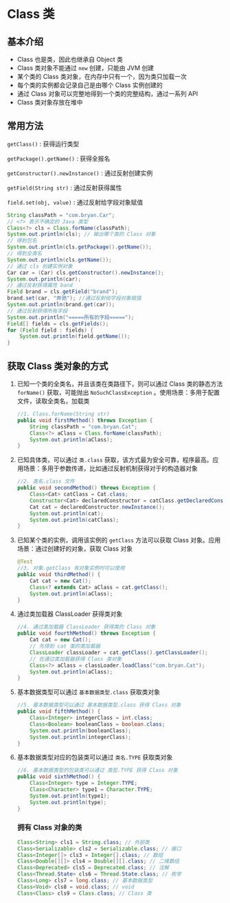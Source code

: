 # Class 类

## 基本介绍

-   Class 也是类，因此也继承自 Object 类
-   Class 类对象不能通过 `new` 创建，只能由 JVM 创建
-   某个类的 Class 类对象，在内存中只有一个，因为类只加载一次
-   每个类的实例都会记录自己是由哪个 Class 实例创建的
-   通过 Class 对象可以完整地得到一个类的完整结构，通过一系列 API
-   Class 类对象存放在堆中

## 常用方法

`getClass()` : 获得运行类型

`getPackage().getName()` : 获得全报名

`getConstructor().newInstance()` : 通过反射创建实例

`getField(String str)` : 通过反射获得属性

`field.set(obj, value)` : 通过反射给字段对象赋值

```java
String classPath = "com.bryan.Car";
// <?> 表示不确定的 Java 类型
Class<?> cls = Class.forName(classPath);
System.out.println(cls); // 输出哪个类的 Class 对象
// 得到包名
System.out.println(cls.getPackage().getName());
// 得到全类名
System.out.println(cls.getName());
// 通过 cls 创建实例对象
Car car = (Car) cls.getConstructor().newInstance();
System.out.println(car);
// 通过反射获得属性 band
Field brand = cls.getField("brand");
brand.set(car, "奔驰"); //通过反射给字段对象赋值
System.out.println(brand.get(car));
// 通过反射获得所有字段
System.out.println("=====所有的字段=====");
Field[] fields = cls.getFields();
for (Field field : fields) {
    System.out.println(field.getName());
}
```

## 获取 Class 类对象的方式

1.   已知一个类的全类名，并且该类在类路径下，则可以通过 Class 类的静态方法 `forName()` 获取，可能抛出 `NoSuchClassException` 。使用场景：多用于配置文件，读取全类名，加载类

     ```java
     //1. Class.forName(String str)
     public void firstMethod() throws Exception {
         String classPath = "com.bryan.Cat";
         Class<?> aClass = Class.forName(classPath);
         System.out.println(aClass);
     }
     ```

2.   已知具体类，可以通过 `类.class` 获取，该方式最为安全可靠，程序最高。应用场景：多用于参数传递，比如通过反射机制获得对于的构造器对象

     ```java
     //2. 类名.class 文件
     public void secondMethod() throws Exception {
         Class<Cat> catClass = Cat.class;
         Constructor<Cat> declaredConstructor = catClass.getDeclaredConstructor();
         Cat cat = declaredConstructor.newInstance();
         System.out.println(cat);
         System.out.println(catClass);
     }
     ```

3.   已知某个类的实例，调用该实例的 `getClass` 方法可以获取 Class 对象。应用场景：通过创建好的对象，获取 Class 对象

     ```java
     @Test
     //3. 对象.getClass 有对象实例时可以使用
     public void thirdMethod() {
         Cat cat = new Cat();
         Class<? extends Cat> aClass = cat.getClass();
         System.out.println(aClass);
     }
     ```

4.   通过类加载器 ClassLoader 获得类对象

     ```java
     //4. 通过类加载器 ClassLoader 获得类的 Class 对象
     public void fourthMethod() throws Exception {
         Cat cat = new Cat();
         // 先得到 cat 类的类加载器
         ClassLoader classLoader = cat.getClass().getClassLoader();
         // 在通过类加载器获得 Class 类对象
         Class<?> aClass = classLoader.loadClass("com.bryan.Cat");
         System.out.println(aClass);
     }
     ```

5.   基本数据类型可以通过 `基本数据类型.class` 获取类对象

     ```java
     //5. 基本数据类型可以通过 基本数据类型.class 获得 Class 对象
     public void fifthMethod() {
         Class<Integer> integerClass = int.class;
         Class<Boolean> booleanClass = boolean.class;
         System.out.println(booleanClass);
         System.out.println(integerClass);
     }
     ```

6.   基本数据类型对应的包装类可以通过 `类名.TYPE` 获取类对象

     ```java
     //6. 基本数据类型的包装类可以通过 类型.TYPE 获得 Class 对象
     public void sixthMethod() {
         Class<Integer> type = Integer.TYPE;
         Class<Character> type1 = Character.TYPE;
         System.out.println(type1);
         System.out.println(type);
     }
     ```

     ### 拥有 Class 对象的类
     
     ```Java
     Class<String> cls1 = String.class; // 外部类
     Class<Serializable> cls2 = Serializable.class; // 接口
     Class<Integer[]> cls3 = Integer[].class; // 数组
     Class<Double[][]> cls4 = Double[][].class; // 二维数组
     Class<Deprecated> cls5 = Deprecated.class; // 注解
     Class<Thread.State> cls6 = Thread.State.class; // 枚举
     Class<Long> cls7 = long.class; // 基本数据类型
     Class<Void> cls8 = void.class; // void
     Class<Class> cls9 = Class.class; // Class 类
     ```

